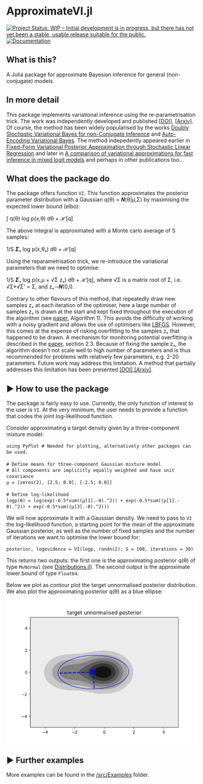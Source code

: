 # ApproximateVI.jl

[![Project Status: WIP – Initial development is in progress, but there has not yet been a stable, usable release suitable for the public.](https://www.repostatus.org/badges/latest/wip.svg)](https://www.repostatus.org/#wip)
[![Documentation](https://img.shields.io/badge/docs-master-blue.svg)](https://ngiann.github.io/ApproximateVI.jl/dev)



## What is this?

A Julia package for approximate Bayesian inference for general (non-conjugate) models.


## In more detail

This package implements variational inference using the re-parametrisation trick.
The work was independently developed and published [[DOI]](https://doi.org/10.1007/s10044-015-0496-9), [[Arxiv]](https://arxiv.org/pdf/1906.04507.pdf).
Of course, the method has been widely popularised by the works [Doubly Stochastic Variational Bayes for non-Conjugate Inference](http://proceedings.mlr.press/v32/titsias14.pdf) and [Auto-Encoding Variational Bayes](https://arxiv.org/abs/1312.6114).
The method indepedently appeared earlier in [Fixed-Form Variational Posterior Approximation through Stochastic Linear Regression](https://arxiv.org/abs/1206.6679) and later in [A comparison of variational approximations for fast inference in mixed logit models](https://link.springer.com/article/10.1007%2Fs00180-015-0638-y) and perhaps in other publications too...


## What does the package do

The package offers function `VI`. This function approximates the posterior parameter distribution
with a Gaussian q(θ) = 𝜨(θ|μ,Σ) by maximising the expected lower bound (elbo):

∫ q(θ) log p(x,θ) dθ + ℋ[q]

The above integral is approximated with a Monte carlo average of S samples:

1/S 𝜮ₛ log p(x,θₛ) dθ + ℋ[q]

Using the reparametrisation trick, we re-introduce the variational parameters that we need to optimise:

1/S 𝜮ₛ log p(x,μ + √Σ zₛ) dθ + ℋ[q], where √Σ is a matrix root of Σ, i.e. √Σ*√Σ' = Σ, and zₛ∼𝜨(0,I).

Contrary to other flavours of this method, that repeatedly draw new samples zₛ at each iteration of the optimiser, here a large number of samples zₛ is drawn at the start and kept fixed throughout the execution of the algorithm (see [paper](https://arxiv.org/pdf/1906.04507.pdf), Algorithm 1).
This avoids the difficulty of working with a noisy gradient and allows the use of optimisers like [LBFGS](https://en.wikipedia.org/wiki/Limited-memory_BFGS). However, this comes at the expense of risking overfitting to the samples zₛ that happened to be drawn. A mechanism for monitoring potential overfitting is described in the [paper](https://arxiv.org/pdf/1906.04507.pdf), section 2.3. Because of fixing the sample zₛ, the algorithm doesn't not scale well to high number of parameters and is thus recommended for problems with relatively few parameters, e.g. 2-20 parameters. Future work may address this limitation. A method that partially addresses this limitation has been presented [[DOI]](https://doi.org/10.1109/IJCNN.2019.8852348),[[Arxiv]](https://arxiv.org/abs/1901.04791). 


## ▶ How to use the package

The package is fairly easy to use. Currently, the only function of interest to the user is `VI`. At the very minimum, the user needs to provide a function that codes the joint log-likelihood function.

Consider approximating a target density given by a three-component mixture model:

```
using PyPlot # Needed for plotting, alternatively other packages can be used.

# Define means for three-component Gaussian mixture model
# All components are implicitly equally weighted and have unit covariance
μ = [zeros(2), [2.5; 0.0], [-2.5; 0.0]]

# Define log-likelihood
logp(θ) = log(exp(-0.5*sum((μ[1].-θ).^2)) + exp(-0.5*sum((μ[1].-θ).^2)) + exp(-0.5*sum((μ[3].-θ).^2)))
```

We will now approximate it with a Gaussian density. We need to pass to ```VI``` the log-likelihood function, a starting point for the mean of the approximate Gaussian posterior, as well as the number of fixed samples and the number of iterations we want to optimise the lower bound for:

```
posterior, logevidence = VI(logp, randn(2); S = 100, iterations = 30)
```

This returns two outputs: the first one is the approximating posterior q(θ) of type ```MvNormal``` (see [Distributions.jl](https://github.com/JuliaStats/Distributions.jl)). The second output is the approximate lower bound of type ```Float64```.

Below we plot as contour plot the target unnormalised posterior distribution.
We also plot the approximating posterior q(θ) as a blue ellipse:

![image](examplemixturemodel_ellipse.png)


## ▶ Further examples
More examples can be found in the [/src/Examples](/src/Examples) folder.


